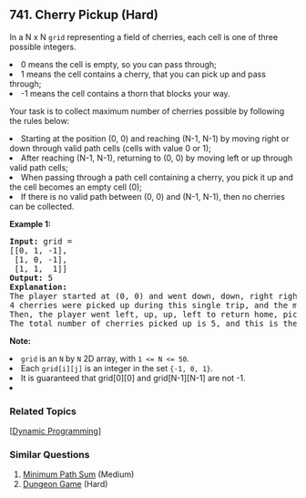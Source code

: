 <!--|This file generated by command(leetcode description); DO NOT EDIT.    |-->
<!--+----------------------------------------------------------------------+-->
<!--|@author    Openset <openset.wang@gmail.com>                           |-->
<!--|@link      https://github.com/openset                                 |-->
<!--|@home      https://github.com/openset/leetcode                        |-->
<!--+----------------------------------------------------------------------+-->

## 741. Cherry Pickup (Hard)

<p>
In a N x N <code>grid</code> representing a field of cherries, each cell is one of three possible integers.
</p><p>
<li>0 means the cell is empty, so you can pass through;</li>
<li>1 means the cell contains a cherry, that you can pick up and pass through;</li>
<li>-1 means the cell contains a thorn that blocks your way.</li>
</p><p>
Your task is to collect maximum number of cherries possible by following the rules below:
</p><p>
<li>Starting at the position (0, 0) and reaching (N-1, N-1) by moving right or down through valid path cells (cells with value 0 or 1);</li>
<li>After reaching (N-1, N-1), returning to (0, 0) by moving left or up through valid path cells;</li>
<li>When passing through a path cell containing a cherry, you pick it up and the cell becomes an empty cell (0);</li>
<li>If there is no valid path between (0, 0) and (N-1, N-1), then no cherries can be collected.</li>
</p><p>

<p><b>Example 1:</b><br />
<pre>
<b>Input:</b> grid =
[[0, 1, -1],
 [1, 0, -1],
 [1, 1,  1]]
<b>Output:</b> 5
<b>Explanation:</b> 
The player started at (0, 0) and went down, down, right right to reach (2, 2).
4 cherries were picked up during this single trip, and the matrix becomes [[0,1,-1],[0,0,-1],[0,0,0]].
Then, the player went left, up, up, left to return home, picking up one more cherry.
The total number of cherries picked up is 5, and this is the maximum possible.
</pre>
</p>

<p><b>Note:</b>
<li><code>grid</code> is an <code>N</code> by <code>N</code> 2D array, with <code>1 <= N <= 50</code>.</li>
<li>Each <code>grid[i][j]</code> is an integer in the set <code>{-1, 0, 1}</code>.</li>
<li>It is guaranteed that grid[0][0] and grid[N-1][N-1] are not -1.<li>
</p>

### Related Topics
[[Dynamic Programming](https://github.com/openset/leetcode/tree/master/tag/dynamic-programming/README.md)] 

### Similar Questions
  1. [Minimum Path Sum](https://github.com/openset/leetcode/tree/master/problems/minimum-path-sum) (Medium)
  1. [Dungeon Game](https://github.com/openset/leetcode/tree/master/problems/dungeon-game) (Hard)
